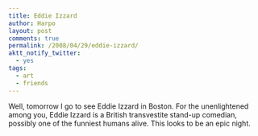 ```yaml
---
title: Eddie Izzard
author: Harpo
layout: post
comments: true
permalink: /2008/04/29/eddie-izzard/
aktt_notify_twitter:
  - yes
tags:
  - art
  - friends
---
```

Well, tomorrow I go to see Eddie Izzard in Boston. For the unenlightened among you, Eddie Izzard is a British transvestite stand-up comedian, possibly one of the funniest humans alive. This looks to be an epic night.